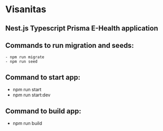 # Visanitas
## Nest.js Typescript Prisma E-Health application

## Commands to run migration and seeds:
	- npm run migrate
	- npm run seed

## Command to start app:
  - npm run start
  - npm run start:dev

## Command to build app:
  - npm run build